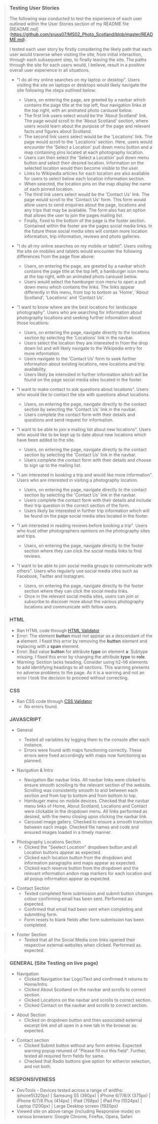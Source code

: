 > ### Testing User Stories
>
> The following was conducted to test the experience of each user outlined within the User Stories section of my README file [README.md] (https://github.com/sruss07/MS02_Photo_Scotland/blob/master/README.md). 
>
> I tested each user story by firstly considering the likely path that each user would traverse when visiting the site, from initial interaction, through each subsequent step, to finally leaving the site. The paths through the site for each users would, I believe, result in a positive overall user experience in all situations.
>
>  * "I do all my online searches on my laptop or desktop". Users visiting the site on laptops or desktops would likely navigate the site following the steps outlined below:
>    * Users, on entering the page, are greeted by a navbar which contains the page title at the top left, four navigation links at the top right, with an animated photo carousel below.
>    * The first link users select would be the 'About Scotland' link. The page would scroll to the 'About Scotland' section, where users would learn about the purpose of the page and relevant facts and figures about Scotland.
>    * The second link users select would be the 'Locations' link. The page would scroll to the 'Locations' section. Here, users would encounter the 'Select a Location' pull down menu button and a map containing pins located at each photography location.
>    * Users can then select the 'Select a Location' pull down menu button and select their desired location. Information on the selected location would then become visible to the user. 
>    * Links to Wikipedia articles for each location are also available for users to select below each location information section.
>    * When selected, the location pins on the map display the name of each pinned location. 
>    * The third link users select would be the 'Contact Us' link. The page would scroll to the 'Contact Us' form. This form  would allow users to send enquiries about the page, locations and any trips that may be available. The form also has an option that allows the user to join the pages mailing list.
>    * Finally, fixed to the bottom of the page is the footer section. Contained within the footer are the pages social media links. In the future these social media sites will contain more location information, trip information, reviews and photo galleries.
>
>  * "I do all my online searches on my mobile or tablet". Users visiting the site on mobiles and tablets would encounter the following differences from the page flow above:
>    * Users, on entering the page, are greeted by a navbar which contains the page title at the top left, a hamburger icon menu at the top right, with an animated photo carousel below.
>    * Users would select the hamburger icon menu to open a pull down menu which contains the links. The links appear differently in this menu, from top to bottom as 'Home', 'About Scotland', 'Locations' and 'Contact Us'.
>
>  * "I want to know where are the best locations for landscape photography". Users who are searching for information about photography locations and seeking further information about those locations:
>    * Users, on entering the page, navigate directly to the locations section by selecting the 'Locations' link in the navbar.
>    * Users select the location they are interested in from the drop down list and will likely navigate to the Wikipedia entry for more information.
>    * Users navigate to the 'Contact Us' form to seek further information about existing locations, new locations and trip availability.
>    * Users likely be interested in further information which will be found on the page social media sites located in the footer.
>
>  * "I want to make contact to ask questions about locations". Users who would like to contact the site with questions about locations.
>    * Users, on entering the page, navigate directly to the contact section by selecting the 'Contact Us' link in the navbar.
>    * Users complete the contact form with their details and questions and send request for information.
>
>  * "I want to be able to join a mailing list about new locations". Users who would like to be kept up to date about new locations which have been added to the site.
>    * Users, on entering the page, navigate directly to the contact section by selecting the 'Contact Us' link in the navbar.
>    * Users complete the contact form with their details and choose to sign up to the mailing list.
>
>  * "I am interested in booking a trip and would like more information". Users who are interested in visiting a photography location.
>    * Users, on entering the page, navigate directly to the contact section by selecting the 'Contact Us' link in the navbar.
>    * Users complete the contact form with their details and include their trip question in the correct section of the form.
>    * Users likely be interested in further trip information which will be found on the page social media sites located in the footer.
>
>  * "I am interested in reading reviews before booking a trip". Users who trust other photographers opinions on the photography sites and trips.
>    * Users, on entering the page, navigate directly to the footer section where they can click the social media links to find reviews.
>
>  * "I want to be able to join social media groups to communicate with others". Users who regularly use social media sites such as Facebook, Twitter and Instagram.
>    * Users, on entering the page, navigate directly to the footer section where they can click the social media links.
>    * Once in the relevant social media sites, users can join or subscribe to discover more about the various photography locations and communicate with fellow users.

> ### HTML
>
>  * Ran HTML code through [HTML Validator](https://validator.w3.org/) 
>  * Error: The element **button** must not appear as a descendant of the **a** element. I fixed this error by removing the **button** element and replacing with a **span** element.
>  *  Error: Bad value **button** for attribute **type** on element **a**: Subtype missing. I fixed this error by changing the attribute **type** to **role**.
>  *  Warning: Section lacks heading. Consider using h2-h6 elements to add identifying headings to all sections. This warning presents no adverse problems to the page. As it is a warning and not an error I took the decision to proceed without correcting. 
>
> ### CSS
> * Ran CSS code through [CSS Validator](https://jigsaw.w3.org/css-validator/)
>   *  No errors found.
> 
> ### JAVASCRIPT
>
>  * General
>    * Tested all variables by logging them to the console after each instance.
>    * Errors were found with maps functioning correctly. These errors were fixed accordingly with maps now functioning as planned.
>
> * Navigation & Intro
>   * Navigation Bar navbar links. All navbar links were clicked to ensure smooth scrolling to the relevant section of the website. Scrolling was consistently smooth to and between each section and from top to bottom and from bottom to top.
>   * Hambuger menu on mobile devices. Checked that the navbar menu links of Home, About Scotland, Locations and Contact were clickable in the dropdown menu. All links performed as desired, with the menu closing upon clicking the navbar link.
>   * Carousel image gallery. Checked to ensure a smooth transition between each image. Checked file names and code and ensured images loaded in a timely manner.

> * Photography Locations Section
>    * Clicked the "Seelect Location" dropdown button and all Location buttons appear as expected.
>    * Clicked each location button from the dropdown and information paragraphs and maps appear as expected.
>    * Clicked each reserve button from the dropdown and the relevant information andon map markers for each location and all popup information appear as expected.

>  * Contact Section
>    * Tested completed form submission and submit button changes colour confirming email has been sent. Performed as expected.
>    * Confirmed that email had been sent when completing and submitting form.
>    * Form resets to blank fields after form submission has been completed. 

>  * Footer Section
>    * Tested that all the Social Media icon links opened their respective external websites when clicked. Performed as expected.
 

> ### GENERAL (Site Testing on live page)
> 
>   * Navigation
>     * Clicked Navigation bar Logo/Text and confirmed it returns to Home/Intro.
>     * Clicked About Scotland on the navbar and scrolls to correct section.
>     * Clicked Locations on the navbar and scrolls to correct section.
>     * Clicked Contact on the navbar and scrolls to correct section.

>   * About Section
>     * Clicked on dropdown button and then associated external excerpt link and all open in a new tab in the browser as expected.

>   * Contact section
>     * Clicked Submit button without any form entries. Expected warning popup retuned of "Please fill out this field". Further, tested all required form fields for same.
>     * Checked that Radio buttons give option for either/or selection, and not both.
>
> ### RESPONSIVENESS
>
>   * DevTools - Devices tested across a range of widths: iphone5(320px) | Samsung S5 (360px) | iPhone 6/7/8/X (375px) | iPhone 6/7/8 Plus (414px) | iPad (768px) | iPad Pro (1024px) | Laptop (1200px) | Large Desktop screen (1920px)
>   * Viewed site on above range (including Responsive mode) on various browsers: Google Chrome, Firefox, Opera, Safari 
